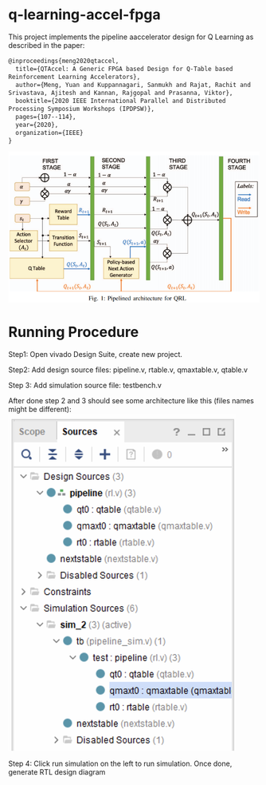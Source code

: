 # q-learning-accel-fpga

This project implements the pipeline aaccelerator design for Q Learning as described in the paper:
```
@inproceedings{meng2020qtaccel,
  title={QTAccel: A Generic FPGA based Design for Q-Table based Reinforcement Learning Accelerators},
  author={Meng, Yuan and Kuppannagari, Sanmukh and Rajat, Rachit and Srivastava, Ajitesh and Kannan, Rajgopal and Prasanna, Viktor},
  booktitle={2020 IEEE International Parallel and Distributed Processing Symposium Workshops (IPDPSW)},
  pages={107--114},
  year={2020},
  organization={IEEE}
}
```
![alt text](https://github.com/CatherineMeng/q-learning-accel-fpga/blob/master/pipqrl.PNG)

# Running Procedure
Step1: Open vivado Design Suite, create new project.

Step2: Add design source files: pipeline.v, rtable.v, qmaxtable.v, qtable.v

Step 3: Add simulation source file: testbench.v

After done step 2 and 3 should see some architecture like this (files names might be different): ![alt text](https://github.com/CatherineMeng/q-learning-accel-fpga/blob/master/Screen%20Shot%202019-09-02%20at%202.20.06%20AM.png)



Step 4: Click run simulation on the left to run simulation. Once done, generate RTL design diagram

